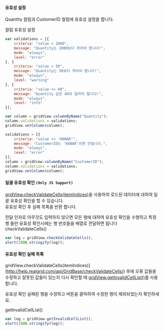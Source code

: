 #### 유효성 설정 

Quantity 컬럼과 CustomerID 컬럼에 유효성 설정을 합니다.

<a class="btn primary small round lowercase" id="btnSetValidation">컬럼 유효성 설정</a>

```js
var validations = [{
    criteria: "value < 1000",
    message: "Quantity는 1000보다 작아야 합니다!",
    mode: "always",
    level: "error"
}, {
    criteria: "value < 50",
    message: "Quantity는 50보다 작아야 합니다!",
    mode: "always",
    level: "warning"
}, {
    criteria: "value <> 40",
    message: "Quantity 값은 40과 달라야 합니다!",
    mode: "always",
    level: "info"
}];

var column = gridView.columnByName("Quantity");
column.validations = validations;
gridView.setColumn(column);

validations = [{
    criteria: "value <> 'HANAR'",
    message: "CustomerID는 'HANAR'이면 안됩니다.",
    mode: "always",
    level: "error"
}];
column = gridView.columnByName("CustomerID");
column.validations = validations;
gridView.setColumn(column);
```


#### 일괄 유효성 확인 `(Only JS Support)`

[gridView.checkValidateCells(itemIndices)](http://help.realgrid.com/api/GridBase/checkValidateCells/)을 사용하여 로드된 데이터에 대하여 일괄 유효성 확인을 할 수 있습니다.  
유효성 확인 후 실패 목록을 반환 합니다.   

전달 인자로 아무것도 입력하지 않으면 모든 행에 대하여 유효성 확인을 수행하고 특정 행 들만 유효성 확인시에는 행 번호들을 배열로 전달하면 됩니다   
<a class="btn primary small round lowercase" id="btnCheckValidateCells">checkValidateCells()</a>

```js
var log = gridView.checkValidateCells();
alert(JSON.stringify(log));
```

#### 유효성 확인 실패 목록

gridView.checkValidateCells(itemIndices)](http://help.realgrid.com/api/GridBase/checkValidateCells/) 후에 오류 값들을 수정하고 잘못된 값들이 있는지 다시 확인할 때 [gridView.getInvalidCellList()](http://help.realgrid.com/api/GridBase/getInvalidCellList/)를 사용 합니다.  
  
유효성 확인 실패된 행을 수정하고 버튼을 클릭하여 수정한 행이 제외되었는지 확인하세요.   

<a class="btn primary small round lowercase" id="btnGetInvalidCellList">getInvalidCellList()</a>

```js
var log = gridView.getInvalidCellList();
alert(JSON.stringify(log));
```

<script>
$('#btnSetValidation').click(function() {
var validations = [{
    criteria: "value < 1000",
    message: "Quantity는 1000보다 작아야 합니다!",
    mode: "always",
    level: "error"
}, {
    criteria: "value < 50",
    message: "Quantity는 50보다 작아야 합니다!",
    mode: "always",
    level: "warning"
}, {
    criteria: "value <> 40",
    message: "Quantity 값은 40과 달라야 합니다!",
    mode: "always",
    level: "info"
}];

var column = gridView.columnByName("Quantity");
column.validations = validations;
gridView.setColumn(column);

validations = [{
    criteria: "value <> 'HANAR'",
    message: "CustomerID는 'HANAR'이면 안됩니다.",
    mode: "always",
    level: "error"
}];
column = gridView.columnByName("CustomerID");
column.validations = validations;
gridView.setColumn(column);
});

$('#btnCheckValidateCells').click(function() {
var log = gridView.checkValidateCells();
alert(JSON.stringify(log));
});

$('#btnGetInvalidCellList').click(function() {
var log = gridView.getInvalidCellList();
alert(JSON.stringify(log));
});
</script>